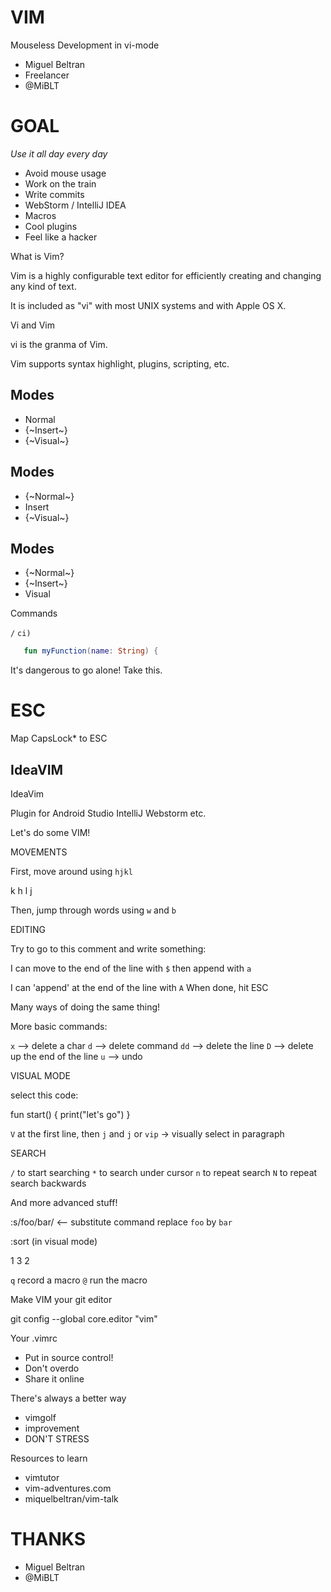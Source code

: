 # VIM

Mouseless
Development
in vi-mode

- Miguel Beltran
- Freelancer
- @MiBLT


# GOAL

*Use it all day every day*

- Avoid mouse usage
- Work on the train
- Write commits
- WebStorm / IntelliJ IDEA
- Macros
- Cool plugins
- Feel like a hacker


What is Vim?

Vim is a highly configurable text
editor for efficiently creating
and changing any kind of text.

It is included as "vi" with most
UNIX systems and with Apple OS X.


Vi and Vim

vi is the granma of Vim.

Vim supports syntax highlight,
plugins, scripting, etc.


## Modes

- Normal
- {~Insert~}
- {~Visual~}


## Modes

- {~Normal~}
- Insert
- {~Visual~}


## Modes

- {~Normal~}
- {~Insert~}
- Visual


Commands

`/`
`ci)`

```kotlin
   fun myFunction(name: String) {
```


It's dangerous to go alone!
Take this.

# ESC

Map CapsLock\* to ESC


## IdeaVIM

IdeaVim

Plugin for
  Android Studio
  IntelliJ
  Webstorm
  etc.



Let's do some VIM!

MOVEMENTS

First, move around using `hjkl`

  k
h   l
  j

Then, jump through words using `w` and `b`



EDITING

Try to go to this comment and write something:

I can move to the end of the line with `$`
then append with `a`

I can 'append' at the end of the line with `A`
When done, hit ESC

Many ways of doing the same thing!



More basic commands:

 `x` --> delete a char
 `d` --> delete command
   `dd` --> delete the line
   `D`  --> delete up the end of the line
 `u` --> undo


VISUAL MODE

select this code:

fun start() {
    print("let's go")
}

`V` at the first line, then `j` and `j`
or `vip` -> visually select in paragraph



SEARCH

 `/` to start searching
 `*` to search under cursor
 `n` to repeat search
 `N` to repeat search backwards



And more advanced stuff!

:s/foo/bar/ <-- substitute command
replace `foo` by `bar`

:sort (in visual mode)

1
3
2

`q` record a macro
`@` run the macro


Make VIM your git editor

git config --global core.editor "vim"


Your .vimrc

- Put in source control!
- Don't overdo
- Share it online


There's always a better way

- vimgolf
- improvement
- DON'T STRESS


Resources to learn

- vimtutor
- vim-adventures.com
- miquelbeltran/vim-talk


# THANKS

- Miguel Beltran
- @MiBLT


